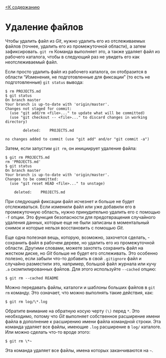 [<К содержанию](./%D0%9F%D1%80%D0%BE%D1%87%D1%82%D0%B8.md)

# Удаление файлов

Чтобы удалить файл из *Git*, нужно удалить его из отслеживаемых файлов (точнее, удалить его из промежуточной области), а затем зафиксировать. `git rm` Команда выполняет это, а также удаляет файл из рабочего каталога, чтобы в следующий раз не увидеть его как неотслеживаемый файл.

Если просто удалить файл из рабочего каталога, он отобразится в области “Изменения, не подготовленные для фиксации” (то есть не подготовленные) `git status` вывода:

```bush=
$ rm PROJECTS.md
$ git status
On branch master
Your branch is up-to-date with 'origin/master'.
Changes not staged for commit:
  (use "git add/rm <file>..." to update what will be committed)
  (use "git checkout -- <file>..." to discard changes in working directory)

        deleted:    PROJECTS.md

no changes added to commit (use "git add" and/or "git commit -a")
```

Затем, если запустим `git rm`, он инициирует удаление файла:

```bush=
$ git rm PROJECTS.md
rm 'PROJECTS.md'
$ git status
On branch master
Your branch is up-to-date with 'origin/master'.
Changes to be committed:
  (use "git reset HEAD <file>..." to unstage)

    deleted:    PROJECTS.md
```

При следующей фиксации файл исчезнет и больше не будет отслеживаться. Если изменили файл или уже добавили его в промежуточную область, нужно принудительно удалить его с помощью `-f` опции. Это функция безопасности для предотвращения случайного удаления данных, которые еще не были записаны в моментальный снимок и которые нельзя восстановить с помощью *Git*.

Еще одна полезная вещь, которую, возможно, захочется сделать, - сохранить файл в рабочем дереве, но удалить его из промежуточной области. Другими словами, можете захотеть сохранить файл на жестком диске, но *Git* больше не будет его отслеживать. Это особенно полезно, если забыли что-то добавить в свой `.gitignore` файл и случайно разместили это, например, большой файл журнала или кучу `.a` скомпилированных файлов. Для этого используйте `--cached` опцию:

```bush=
$ git rm --cached README
```

Можно передавать файлы, каталоги и шаблоны больших файлов в `git rm` команду. Это означает, что можно выполнять такие действия, как:

```bush=
$ git rm log/\*.log
```

Обратите внимание на обратную косую черту `(\)` перед `*`. Это необходимо, потому что *Git* выполняет собственное расширение имени файла в дополнение к расширению имени файла командной строки. Эта команда удаляет все файлы, имеющие `.log` расширение в `log/` каталоге. Или можно сделать что-то вроде этого:

```bush=
$ git rm \*~
```

Эта команда удаляет все файлы, имена которых заканчиваются на `~`.
